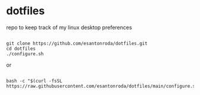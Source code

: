 # dotfiles

repo to keep track of my linux desktop preferences

```shell

git clone https://github.com/esantonroda/dotfiles.git
cd dotfiles
./configure.sh

```

or

```shell

bash -c "$(curl -fsSL https://raw.githubusercontent.com/esantonroda/dotfiles/main/configure.sh)

```

